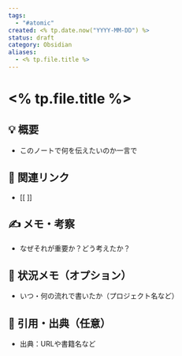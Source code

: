 ```yaml
---
tags:
  - "#atomic"
created: <% tp.date.now("YYYY-MM-DD") %>
status: draft
category: Obsidian
aliases:
  - <% tp.file.title %>
---
```


# <% tp.file.title %>

## 💡 概要
- このノートで何を伝えたいのか一言で

## 🔗 関連リンク
- [[ ]]

## ✍ メモ・考察
- なぜそれが重要か？どう考えたか？

## 📌 状況メモ（オプション）
- いつ・何の流れで書いたか（プロジェクト名など）

## 🧩 引用・出典（任意）
- 出典：URLや書籍名など
